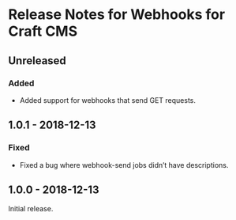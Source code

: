 # Release Notes for Webhooks for Craft CMS

## Unreleased

### Added
- Added support for webhooks that send GET requests.

## 1.0.1 - 2018-12-13

### Fixed
- Fixed a bug where webhook-send jobs didn’t have descriptions.

## 1.0.0 - 2018-12-13

Initial release.
